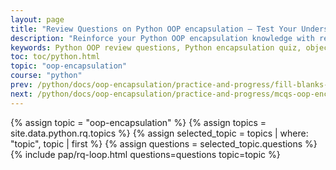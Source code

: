 ```yaml
---
layout: page
title: "Review Questions on Python OOP encapsulation – Test Your Understanding"
description: "Reinforce your Python OOP encapsulation knowledge with review questions designed to test your grasp of single, multiple, and multilevel encapsulation. Ideal for students and beginners."
keywords: Python OOP review questions, Python encapsulation quiz, object-oriented programming questions, Python class encapsulation test, OOP MCQs Python, Python encapsulation assessment, beginner Python OOP questions, review Python OOP concepts
toc: toc/python.html
topic: "oop-encapsulation"
course: "python"
prev: /python/docs/oop-encapsulation/practice-and-progress/fill-blanks-oop-encapsulation.html
next: /python/docs/oop-encapsulation/practice-and-progress/mcqs-oop-encapsulation.html
---
```


{% assign topic = "oop-encapsulation" %}
{% assign topics = site.data.python.rq.topics %}
{% assign selected_topic = topics | where: "topic", topic | first %}
{% assign questions = selected_topic.questions %}
{% include pap/rq-loop.html questions=questions topic=topic %}